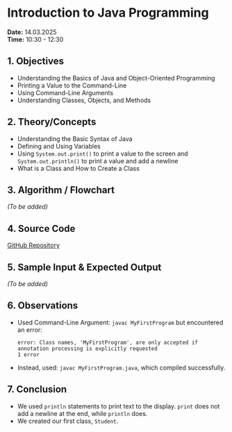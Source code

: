 # Introduction to Java Programming  
**Date:** 14.03.2025  
**Time:** 10:30 - 12:30  

## 1. Objectives  
- Understanding the Basics of Java and Object-Oriented Programming  
- Printing a Value to the Command-Line  
- Using Command-Line Arguments  
- Understanding Classes, Objects, and Methods  

## 2. Theory/Concepts  
- Understanding the Basic Syntax of Java  
- Defining and Using Variables  
- Using `System.out.print()` to print a value to the screen and `System.out.println()` to print a value and add a newline  
- What is a Class and How to Create a Class  

## 3. Algorithm / Flowchart  
*(To be added)*  

## 4. Source Code  
[GitHub Repository]([https://github.com/Naveen-nm27/IT1214_Practices](https://github.com/Naveen-nm27/IT1214_Practices/tree/main/Practicle%231))  

## 5. Sample Input & Expected Output  
*(To be added)*  

## 6. Observations  
- Used Command-Line Argument: `javac MyFirstProgram` but encountered an error:  
  ```
  error: Class names, 'MyFirstProgram', are only accepted if annotation processing is explicitly requested
  1 error
  ```
- Instead, used: `javac MyFirstProgram.java`, which compiled successfully.  

## 7. Conclusion  
- We used `println` statements to print text to the display. `print` does not add a newline at the end, while `println` does.  
- We created our first class, `Student`.  
